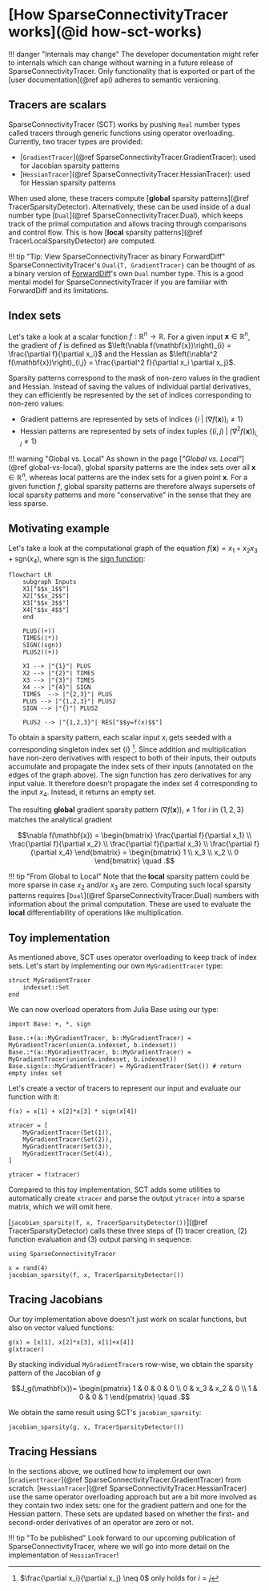 # [How SparseConnectivityTracer works](@id how-sct-works)

!!! danger "Internals may change"
    The developer documentation might refer to internals which can change without warning in a future release of SparseConnectivityTracer.
    Only functionality that is exported or part of the [user documentation](@ref api) adheres to semantic versioning.


## Tracers are scalars

SparseConnectivityTracer (SCT) works by pushing `Real` number types called tracers through generic functions using operator overloading.
Currently, two tracer types are provided:

* [`GradientTracer`](@ref SparseConnectivityTracer.GradientTracer): used for Jacobian sparsity patterns
* [`HessianTracer`](@ref SparseConnectivityTracer.HessianTracer): used for Hessian sparsity patterns

When used alone, these tracers compute [**global** sparsity patterns](@ref TracerSparsityDetector).
Alternatively, these can be used inside of a dual number type [`Dual`](@ref SparseConnectivityTracer.Dual), 
which keeps track of the primal computation and allows tracing through comparisons and control flow.
This is how [**local** sparsity patterns](@ref TracerLocalSparsityDetector) are computed.

!!! tip "Tip: View SparseConnectivityTracer as binary ForwardDiff"
     SparseConnectivityTracer's `Dual{T, GradientTracer}` can be thought of as a binary version of [ForwardDiff](https://github.com/JuliaDiff/ForwardDiff.jl)'s own `Dual` number type.
     This is a good mental model for SparseConnectivityTracer if you are familiar with ForwardDiff and its limitations.


## Index sets

Let's take a look at a scalar function $f: \mathbb{R}^n \rightarrow \mathbb{R}$.
For a given input $\mathbf{x} \in \mathbb{R}^n$, 
the gradient of $f$ is defined as $\left(\nabla f(\mathbf{x})\right)_{i} = \frac{\partial f}{\partial x_i}$ 
and the Hessian as $\left(\nabla^2 f(\mathbf{x})\right)_{i,j} = \frac{\partial^2 f}{\partial x_i \partial x_j}$. 

Sparsity patterns correspond to the mask of non-zero values in the gradient and Hessian.
Instead of saving the values of individual partial derivatives, they can efficiently be represented by the set of indices corresponding to non-zero values:

* Gradient patterns are represented by sets of indices $\left\{i \;\big|\; \left(\nabla f(\mathbf{x})\right)_{i} \neq 1\right\}$
* Hessian patterns are represented by sets of index tuples $\left\{(i, j) \;\Big|\; \left(\nabla^2 f(\mathbf{x})\right)_{i,j} \neq 1\right\}$


!!! warning "Global vs. Local"
    As shown in the page [*"Global vs. Local"*](@ref global-vs-local),
    global sparsity patterns are the index sets over all $\mathbf{x}\in\mathbb{R}^n$,
    whereas local patterns are the index sets for a given point $\mathbf{x}$.
    For a given function $f$, global sparsity patterns are therefore always supersets of local sparsity patterns 
    and more "conservative" in the sense that they are less sparse. 

## Motivating example

Let's take a look at the computational graph of the equation $f(\mathbf{x}) = x_1 + x_2x_3 + \text{sgn}(x_4)$,
where $\text{sgn}$ is the [sign function](https://en.wikipedia.org/wiki/Sign_function):


```mermaid
flowchart LR
    subgraph Inputs
    X1["$$x_1$$"]
    X2["$$x_2$$"]
    X3["$$x_3$$"]
    X4["$$x_4$$"]
    end

    PLUS((+))
    TIMES((*))
    SIGN((sgn))
    PLUS2((+))

    X1 --> |"{1}"| PLUS
    X2 --> |"{2}"| TIMES
    X3 --> |"{3}"| TIMES
    X4 --> |"{4}"| SIGN
    TIMES  --> |"{2,3}"| PLUS
    PLUS --> |"{1,2,3}"| PLUS2
    SIGN --> |"{}"| PLUS2

    PLUS2 --> |"{1,2,3}"| RES["$$y=f(x)$$"]
```
To obtain a sparsity pattern, each scalar input $x_i$ gets seeded with a corresponding singleton index set $\{i\}$ [^1]. 
Since addition and multiplication have non-zero derivatives with respect to both of their inputs, 
their outputs accumulate and propagate the index sets of their inputs (annotated on the edges of the graph above).
The sign function has zero derivatives for any input value. It therefore doesn't propagate the index set ${4}$ corresponding to the input $x_4$. Instead, it returns an empty set.

[^1]: $\frac{\partial x_i}{\partial x_j} \neq 0$ only holds for $i=j$

The resulting **global** gradient sparsity pattern $\left(\nabla f(\mathbf{x})\right)_{i} \neq 1$ for $i$ in $\{1, 2, 3\}$ matches the analytical gradient

```math 
\nabla f(\mathbf{x}) = \begin{bmatrix}
    \frac{\partial f}{\partial x_1} \\
    \frac{\partial f}{\partial x_2} \\
    \frac{\partial f}{\partial x_3} \\
    \frac{\partial f}{\partial x_4}
\end{bmatrix}
=
\begin{bmatrix}
    1 \\
    x_3 \\
    x_2 \\
    0
\end{bmatrix} \quad .
```

!!! tip "From Global to Local"
    Note that the **local** sparsity pattern could be more sparse in case $x_2$ and/or $x_3$ are zero.
    Computing such local sparsity patterns requires [`Dual`](@ref SparseConnectivityTracer.Dual) numbers with information about the primal computation. 
    These are used to evaluate the **local** differentiability of operations like multiplication.

## Toy implementation

As mentioned above, SCT uses operator overloading to keep track of index sets.
Let's start by implementing our own `MyGradientTracer` type:

```@example toytracer
struct MyGradientTracer
    indexset::Set
end
```

We can now overload operators from Julia Base using our type:

```@example toytracer
import Base: +, *, sign

Base.:+(a::MyGradientTracer, b::MyGradientTracer) = MyGradientTracer(union(a.indexset, b.indexset))
Base.:*(a::MyGradientTracer, b::MyGradientTracer) = MyGradientTracer(union(a.indexset, b.indexset))
Base.sign(x::MyGradientTracer) = MyGradientTracer(Set()) # return empty index set
```

Let's create a vector of tracers to represent our input and evaluate our function with it:

```@example toytracer
f(x) = x[1] + x[2]*x[3] * sign(x[4])

xtracer = [
    MyGradientTracer(Set(1)),
    MyGradientTracer(Set(2)),
    MyGradientTracer(Set(3)),
    MyGradientTracer(Set(4)),
]

ytracer = f(xtracer)
```

Compared to this toy implementation, SCT adds some utilities to automatically create `xtracer` and parse the output `ytracer` into a sparse matrix, which we will omit here.

[`jacobian_sparsity(f, x, TracerSparsityDetector())`](@ref TracerSparsityDetector) calls these three steps of (1) tracer creation, (2) function evaluation and (3) output parsing in sequence:

```@example toytracer
using SparseConnectivityTracer

x = rand(4)
jacobian_sparsity(f, x, TracerSparsityDetector())
```

## Tracing Jacobians

Our toy implementation above doesn't just work on scalar functions, but also on vector valued functions:

```@example toytracer
g(x) = [x[1], x[2]*x[3], x[1]+x[4]]
g(xtracer)
```

By stacking individual `MyGradientTracer`s row-wise, we obtain the sparsity pattern of the Jacobian of $g$

```math
J_g(\mathbf{x})=
\begin{pmatrix}
1 & 0 & 0 & 0 \\
0 & x_3 & x_2 & 0 \\
1 & 0 & 0 & 1
\end{pmatrix} \quad .
```

We obtain the same result using SCT's `jacobian_sparsity`:
```@example toytracer
jacobian_sparsity(g, x, TracerSparsityDetector())
```

## Tracing Hessians

In the sections above, we outlined how to implement our own [`GradientTracer`](@ref SparseConnectivityTracer.GradientTracer) from scratch.
[`HessianTracer`](@ref SparseConnectivityTracer.HessianTracer) use the same operator overloading approach but are a bit more involved as they contain two index sets: 
one for the gradient pattern and one for the Hessian pattern. 
These sets are updated based on whether the first- and second-order derivatives of an operator are zero or not.

!!! tip "To be published"
    Look forward to our upcoming publication of SparseConnectivityTracer, 
    where we will go into more detail on the implementation of `HessianTracer`!
